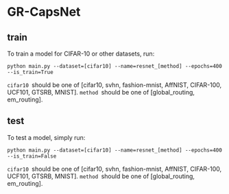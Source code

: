 # GR-CapsNet
## train
To train a model for CIFAR-10 or other datasets, run:
```
python main.py --dataset=[cifar10] --name=resnet_[method] --epochs=400 --is_train=True
```
```cifar10 ```should be one of [cifar10, svhn, fashion-mnist, AffNIST, CIFAR-100, UCF101, GTSRB, MNIST]. ```method ```should be one of [global_routing, em_routing].
## test
To test a model, simply run:
```
python main.py --dataset=[cifar10] --name=resnet_[method] --epochs=400 --is_train=False
```
```cifar10 ```should be one of [cifar10, svhn, fashion-mnist, AffNIST, CIFAR-100, UCF101, GTSRB, MNIST]. ```method ```should be one of [global_routing, em_routing].
